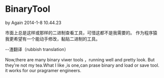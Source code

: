 BinaryTool
==========
by Again 2014-1-8 10.44.23

市面上总是这样或那样的二进制查看工具，可惜这都不是我需要的。
作为程序猿我更希望有一个能动手修改，黏贴二进制的工具。


--渣翻译（rubbish translation）

Now,there are many binary viwer tools ，running well and pretty look.
But they're not my tea.What I like ,is one,can prase binary and load or save tool.
it works for our pragramer engineers.

